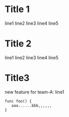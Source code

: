 # Title 1
line1
line2
line3
line4
line5

# Title 2
line1
line2
line3
line4
line5

# Title3
new feature for team-A: line1
```
func foo() {
   aaa......bbb,,,,,,
}

```

